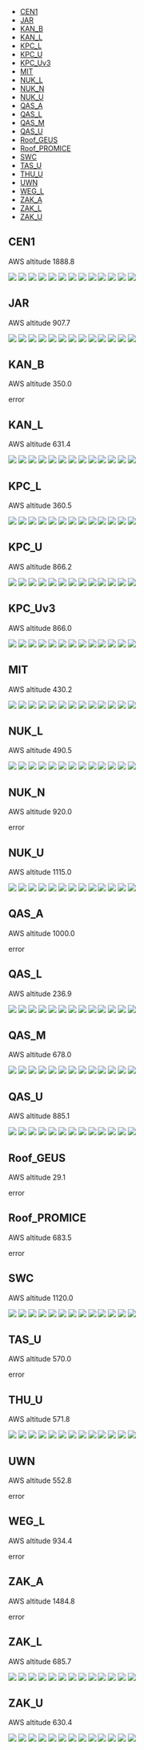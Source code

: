   * [CEN1](#s0-1)
  * [JAR](#s0-2)
  * [KAN_B](#s0-3)
  * [KAN_L](#s0-4)
  * [KPC_L](#s0-5)
  * [KPC_U](#s0-6)
  * [KPC_Uv3](#s0-7)
  * [MIT](#s0-8)
  * [NUK_L](#s0-9)
  * [NUK_N](#s0-10)
  * [NUK_U](#s0-11)
  * [QAS_A](#s0-12)
  * [QAS_L](#s0-13)
  * [QAS_M](#s0-14)
  * [QAS_U](#s0-15)
  * [Roof_GEUS](#s0-16)
  * [Roof_PROMICE](#s0-17)
  * [SWC](#s0-18)
  * [TAS_U](#s0-19)
  * [THU_U](#s0-20)
  * [UWN](#s0-21)
  * [WEG_L](#s0-22)
  * [ZAK_A](#s0-23)
  * [ZAK_L](#s0-24)
  * [ZAK_U](#s0-25)
## <a id='s0-1' />CEN1
AWS altitude 1888.8

![](../figures/CARRA_vs_AWS/CEN1_t_u.png)
![](../figures/CARRA_vs_AWS/CEN1_rh_u.png)
![](../figures/CARRA_vs_AWS/CEN1_rh_u_uncor.png)
![](../figures/CARRA_vs_AWS/CEN1_p_u.png)
![](../figures/CARRA_vs_AWS/CEN1_wspd_u.png)
![](../figures/CARRA_vs_AWS/CEN1_dlr.png)
![](../figures/CARRA_vs_AWS/CEN1_ulr.png)
![](../figures/CARRA_vs_AWS/CEN1_t_surf.png)
![](../figures/CARRA_vs_AWS/CEN1_albedo.png)
![](../figures/CARRA_vs_AWS/CEN1_dsr.png)
![](../figures/CARRA_vs_AWS/CEN1_dsr_uncor.png)
![](../figures/CARRA_vs_AWS/CEN1_usr.png)
![](../figures/CARRA_vs_AWS/CEN1_usr_uncor.png)
 
## <a id='s0-2' />JAR
AWS altitude 907.7

![](../figures/CARRA_vs_AWS/JAR_t_u.png)
![](../figures/CARRA_vs_AWS/JAR_rh_u.png)
![](../figures/CARRA_vs_AWS/JAR_rh_u_uncor.png)
![](../figures/CARRA_vs_AWS/JAR_p_u.png)
![](../figures/CARRA_vs_AWS/JAR_wspd_u.png)
![](../figures/CARRA_vs_AWS/JAR_dlr.png)
![](../figures/CARRA_vs_AWS/JAR_ulr.png)
![](../figures/CARRA_vs_AWS/JAR_t_surf.png)
![](../figures/CARRA_vs_AWS/JAR_albedo.png)
![](../figures/CARRA_vs_AWS/JAR_dsr.png)
![](../figures/CARRA_vs_AWS/JAR_dsr_uncor.png)
![](../figures/CARRA_vs_AWS/JAR_usr.png)
![](../figures/CARRA_vs_AWS/JAR_usr_uncor.png)
 
## <a id='s0-3' />KAN_B
AWS altitude 350.0

error
 
## <a id='s0-4' />KAN_L
AWS altitude 631.4

![](../figures/CARRA_vs_AWS/KAN_L_t_u.png)
![](../figures/CARRA_vs_AWS/KAN_L_rh_u.png)
![](../figures/CARRA_vs_AWS/KAN_L_rh_u_uncor.png)
![](../figures/CARRA_vs_AWS/KAN_L_p_u.png)
![](../figures/CARRA_vs_AWS/KAN_L_wspd_u.png)
![](../figures/CARRA_vs_AWS/KAN_L_dlr.png)
![](../figures/CARRA_vs_AWS/KAN_L_ulr.png)
![](../figures/CARRA_vs_AWS/KAN_L_t_surf.png)
![](../figures/CARRA_vs_AWS/KAN_L_albedo.png)
![](../figures/CARRA_vs_AWS/KAN_L_dsr.png)
![](../figures/CARRA_vs_AWS/KAN_L_dsr_uncor.png)
![](../figures/CARRA_vs_AWS/KAN_L_usr.png)
![](../figures/CARRA_vs_AWS/KAN_L_usr_uncor.png)
 
## <a id='s0-5' />KPC_L
AWS altitude 360.5

![](../figures/CARRA_vs_AWS/KPC_L_t_u.png)
![](../figures/CARRA_vs_AWS/KPC_L_rh_u.png)
![](../figures/CARRA_vs_AWS/KPC_L_rh_u_uncor.png)
![](../figures/CARRA_vs_AWS/KPC_L_p_u.png)
![](../figures/CARRA_vs_AWS/KPC_L_wspd_u.png)
![](../figures/CARRA_vs_AWS/KPC_L_dlr.png)
![](../figures/CARRA_vs_AWS/KPC_L_ulr.png)
![](../figures/CARRA_vs_AWS/KPC_L_t_surf.png)
![](../figures/CARRA_vs_AWS/KPC_L_albedo.png)
![](../figures/CARRA_vs_AWS/KPC_L_dsr.png)
![](../figures/CARRA_vs_AWS/KPC_L_dsr_uncor.png)
![](../figures/CARRA_vs_AWS/KPC_L_usr.png)
![](../figures/CARRA_vs_AWS/KPC_L_usr_uncor.png)
 
## <a id='s0-6' />KPC_U
AWS altitude 866.2

![](../figures/CARRA_vs_AWS/KPC_U_t_u.png)
![](../figures/CARRA_vs_AWS/KPC_U_rh_u.png)
![](../figures/CARRA_vs_AWS/KPC_U_rh_u_uncor.png)
![](../figures/CARRA_vs_AWS/KPC_U_p_u.png)
![](../figures/CARRA_vs_AWS/KPC_U_wspd_u.png)
![](../figures/CARRA_vs_AWS/KPC_U_dlr.png)
![](../figures/CARRA_vs_AWS/KPC_U_ulr.png)
![](../figures/CARRA_vs_AWS/KPC_U_t_surf.png)
![](../figures/CARRA_vs_AWS/KPC_U_albedo.png)
![](../figures/CARRA_vs_AWS/KPC_U_dsr.png)
![](../figures/CARRA_vs_AWS/KPC_U_dsr_uncor.png)
![](../figures/CARRA_vs_AWS/KPC_U_usr.png)
![](../figures/CARRA_vs_AWS/KPC_U_usr_uncor.png)
 
## <a id='s0-7' />KPC_Uv3
AWS altitude 866.0

![](../figures/CARRA_vs_AWS/KPC_Uv3_t_u.png)
![](../figures/CARRA_vs_AWS/KPC_Uv3_rh_u.png)
![](../figures/CARRA_vs_AWS/KPC_Uv3_rh_u_uncor.png)
![](../figures/CARRA_vs_AWS/KPC_Uv3_p_u.png)
![](../figures/CARRA_vs_AWS/KPC_Uv3_wspd_u.png)
![](../figures/CARRA_vs_AWS/KPC_Uv3_dlr.png)
![](../figures/CARRA_vs_AWS/KPC_Uv3_ulr.png)
![](../figures/CARRA_vs_AWS/KPC_Uv3_t_surf.png)
![](../figures/CARRA_vs_AWS/KPC_Uv3_albedo.png)
![](../figures/CARRA_vs_AWS/KPC_Uv3_dsr.png)
![](../figures/CARRA_vs_AWS/KPC_Uv3_dsr_uncor.png)
![](../figures/CARRA_vs_AWS/KPC_Uv3_usr.png)
![](../figures/CARRA_vs_AWS/KPC_Uv3_usr_uncor.png)
 
## <a id='s0-8' />MIT
AWS altitude 430.2

![](../figures/CARRA_vs_AWS/MIT_t_u.png)
![](../figures/CARRA_vs_AWS/MIT_rh_u.png)
![](../figures/CARRA_vs_AWS/MIT_rh_u_uncor.png)
![](../figures/CARRA_vs_AWS/MIT_p_u.png)
![](../figures/CARRA_vs_AWS/MIT_wspd_u.png)
![](../figures/CARRA_vs_AWS/MIT_dlr.png)
![](../figures/CARRA_vs_AWS/MIT_ulr.png)
![](../figures/CARRA_vs_AWS/MIT_t_surf.png)
![](../figures/CARRA_vs_AWS/MIT_albedo.png)
![](../figures/CARRA_vs_AWS/MIT_dsr.png)
![](../figures/CARRA_vs_AWS/MIT_dsr_uncor.png)
![](../figures/CARRA_vs_AWS/MIT_usr.png)
![](../figures/CARRA_vs_AWS/MIT_usr_uncor.png)
 
## <a id='s0-9' />NUK_L
AWS altitude 490.5

![](../figures/CARRA_vs_AWS/NUK_L_t_u.png)
![](../figures/CARRA_vs_AWS/NUK_L_rh_u.png)
![](../figures/CARRA_vs_AWS/NUK_L_rh_u_uncor.png)
![](../figures/CARRA_vs_AWS/NUK_L_p_u.png)
![](../figures/CARRA_vs_AWS/NUK_L_wspd_u.png)
![](../figures/CARRA_vs_AWS/NUK_L_dlr.png)
![](../figures/CARRA_vs_AWS/NUK_L_ulr.png)
![](../figures/CARRA_vs_AWS/NUK_L_t_surf.png)
![](../figures/CARRA_vs_AWS/NUK_L_albedo.png)
![](../figures/CARRA_vs_AWS/NUK_L_dsr.png)
![](../figures/CARRA_vs_AWS/NUK_L_dsr_uncor.png)
![](../figures/CARRA_vs_AWS/NUK_L_usr.png)
![](../figures/CARRA_vs_AWS/NUK_L_usr_uncor.png)
 
## <a id='s0-10' />NUK_N
AWS altitude 920.0

error
 
## <a id='s0-11' />NUK_U
AWS altitude 1115.0

![](../figures/CARRA_vs_AWS/NUK_U_t_u.png)
![](../figures/CARRA_vs_AWS/NUK_U_rh_u.png)
![](../figures/CARRA_vs_AWS/NUK_U_rh_u_uncor.png)
![](../figures/CARRA_vs_AWS/NUK_U_p_u.png)
![](../figures/CARRA_vs_AWS/NUK_U_wspd_u.png)
![](../figures/CARRA_vs_AWS/NUK_U_dlr.png)
![](../figures/CARRA_vs_AWS/NUK_U_ulr.png)
![](../figures/CARRA_vs_AWS/NUK_U_t_surf.png)
![](../figures/CARRA_vs_AWS/NUK_U_albedo.png)
![](../figures/CARRA_vs_AWS/NUK_U_dsr.png)
![](../figures/CARRA_vs_AWS/NUK_U_dsr_uncor.png)
![](../figures/CARRA_vs_AWS/NUK_U_usr.png)
![](../figures/CARRA_vs_AWS/NUK_U_usr_uncor.png)
 
## <a id='s0-12' />QAS_A
AWS altitude 1000.0

error
 
## <a id='s0-13' />QAS_L
AWS altitude 236.9

![](../figures/CARRA_vs_AWS/QAS_L_t_u.png)
![](../figures/CARRA_vs_AWS/QAS_L_rh_u.png)
![](../figures/CARRA_vs_AWS/QAS_L_rh_u_uncor.png)
![](../figures/CARRA_vs_AWS/QAS_L_p_u.png)
![](../figures/CARRA_vs_AWS/QAS_L_wspd_u.png)
![](../figures/CARRA_vs_AWS/QAS_L_dlr.png)
![](../figures/CARRA_vs_AWS/QAS_L_ulr.png)
![](../figures/CARRA_vs_AWS/QAS_L_t_surf.png)
![](../figures/CARRA_vs_AWS/QAS_L_albedo.png)
![](../figures/CARRA_vs_AWS/QAS_L_dsr.png)
![](../figures/CARRA_vs_AWS/QAS_L_dsr_uncor.png)
![](../figures/CARRA_vs_AWS/QAS_L_usr.png)
![](../figures/CARRA_vs_AWS/QAS_L_usr_uncor.png)
 
## <a id='s0-14' />QAS_M
AWS altitude 678.0

![](../figures/CARRA_vs_AWS/QAS_M_t_u.png)
![](../figures/CARRA_vs_AWS/QAS_M_rh_u.png)
![](../figures/CARRA_vs_AWS/QAS_M_rh_u_uncor.png)
![](../figures/CARRA_vs_AWS/QAS_M_p_u.png)
![](../figures/CARRA_vs_AWS/QAS_M_wspd_u.png)
![](../figures/CARRA_vs_AWS/QAS_M_dlr.png)
![](../figures/CARRA_vs_AWS/QAS_M_ulr.png)
![](../figures/CARRA_vs_AWS/QAS_M_t_surf.png)
![](../figures/CARRA_vs_AWS/QAS_M_albedo.png)
![](../figures/CARRA_vs_AWS/QAS_M_dsr.png)
![](../figures/CARRA_vs_AWS/QAS_M_dsr_uncor.png)
![](../figures/CARRA_vs_AWS/QAS_M_usr.png)
![](../figures/CARRA_vs_AWS/QAS_M_usr_uncor.png)
 
## <a id='s0-15' />QAS_U
AWS altitude 885.1

![](../figures/CARRA_vs_AWS/QAS_U_t_u.png)
![](../figures/CARRA_vs_AWS/QAS_U_rh_u.png)
![](../figures/CARRA_vs_AWS/QAS_U_rh_u_uncor.png)
![](../figures/CARRA_vs_AWS/QAS_U_p_u.png)
![](../figures/CARRA_vs_AWS/QAS_U_wspd_u.png)
![](../figures/CARRA_vs_AWS/QAS_U_dlr.png)
![](../figures/CARRA_vs_AWS/QAS_U_ulr.png)
![](../figures/CARRA_vs_AWS/QAS_U_t_surf.png)
![](../figures/CARRA_vs_AWS/QAS_U_albedo.png)
![](../figures/CARRA_vs_AWS/QAS_U_dsr.png)
![](../figures/CARRA_vs_AWS/QAS_U_dsr_uncor.png)
![](../figures/CARRA_vs_AWS/QAS_U_usr.png)
![](../figures/CARRA_vs_AWS/QAS_U_usr_uncor.png)
 
## <a id='s0-16' />Roof_GEUS
AWS altitude 29.1

error
 
## <a id='s0-17' />Roof_PROMICE
AWS altitude 683.5

error
 
## <a id='s0-18' />SWC
AWS altitude 1120.0

![](../figures/CARRA_vs_AWS/SWC_t_u.png)
![](../figures/CARRA_vs_AWS/SWC_rh_u.png)
![](../figures/CARRA_vs_AWS/SWC_rh_u_uncor.png)
![](../figures/CARRA_vs_AWS/SWC_p_u.png)
![](../figures/CARRA_vs_AWS/SWC_wspd_u.png)
![](../figures/CARRA_vs_AWS/SWC_dlr.png)
![](../figures/CARRA_vs_AWS/SWC_ulr.png)
![](../figures/CARRA_vs_AWS/SWC_t_surf.png)
![](../figures/CARRA_vs_AWS/SWC_albedo.png)
![](../figures/CARRA_vs_AWS/SWC_dsr.png)
![](../figures/CARRA_vs_AWS/SWC_dsr_uncor.png)
![](../figures/CARRA_vs_AWS/SWC_usr.png)
![](../figures/CARRA_vs_AWS/SWC_usr_uncor.png)
 
## <a id='s0-19' />TAS_U
AWS altitude 570.0

error
 
## <a id='s0-20' />THU_U
AWS altitude 571.8

![](../figures/CARRA_vs_AWS/THU_U_t_u.png)
![](../figures/CARRA_vs_AWS/THU_U_rh_u.png)
![](../figures/CARRA_vs_AWS/THU_U_rh_u_uncor.png)
![](../figures/CARRA_vs_AWS/THU_U_p_u.png)
![](../figures/CARRA_vs_AWS/THU_U_wspd_u.png)
![](../figures/CARRA_vs_AWS/THU_U_dlr.png)
![](../figures/CARRA_vs_AWS/THU_U_ulr.png)
![](../figures/CARRA_vs_AWS/THU_U_t_surf.png)
![](../figures/CARRA_vs_AWS/THU_U_albedo.png)
![](../figures/CARRA_vs_AWS/THU_U_dsr.png)
![](../figures/CARRA_vs_AWS/THU_U_dsr_uncor.png)
![](../figures/CARRA_vs_AWS/THU_U_usr.png)
![](../figures/CARRA_vs_AWS/THU_U_usr_uncor.png)
 
## <a id='s0-21' />UWN
AWS altitude 552.8

error
 
## <a id='s0-22' />WEG_L
AWS altitude 934.4

error
 
## <a id='s0-23' />ZAK_A
AWS altitude 1484.8

error
 
## <a id='s0-24' />ZAK_L
AWS altitude 685.7

![](../figures/CARRA_vs_AWS/ZAK_L_t_u.png)
![](../figures/CARRA_vs_AWS/ZAK_L_rh_u.png)
![](../figures/CARRA_vs_AWS/ZAK_L_rh_u_uncor.png)
![](../figures/CARRA_vs_AWS/ZAK_L_p_u.png)
![](../figures/CARRA_vs_AWS/ZAK_L_wspd_u.png)
![](../figures/CARRA_vs_AWS/ZAK_L_dlr.png)
![](../figures/CARRA_vs_AWS/ZAK_L_ulr.png)
![](../figures/CARRA_vs_AWS/ZAK_L_t_surf.png)
![](../figures/CARRA_vs_AWS/ZAK_L_albedo.png)
![](../figures/CARRA_vs_AWS/ZAK_L_dsr.png)
![](../figures/CARRA_vs_AWS/ZAK_L_dsr_uncor.png)
![](../figures/CARRA_vs_AWS/ZAK_L_usr.png)
![](../figures/CARRA_vs_AWS/ZAK_L_usr_uncor.png)
 
## <a id='s0-25' />ZAK_U
AWS altitude 630.4

![](../figures/CARRA_vs_AWS/ZAK_U_t_u.png)
![](../figures/CARRA_vs_AWS/ZAK_U_rh_u.png)
![](../figures/CARRA_vs_AWS/ZAK_U_rh_u_uncor.png)
![](../figures/CARRA_vs_AWS/ZAK_U_p_u.png)
![](../figures/CARRA_vs_AWS/ZAK_U_wspd_u.png)
![](../figures/CARRA_vs_AWS/ZAK_U_dlr.png)
![](../figures/CARRA_vs_AWS/ZAK_U_ulr.png)
![](../figures/CARRA_vs_AWS/ZAK_U_t_surf.png)
![](../figures/CARRA_vs_AWS/ZAK_U_albedo.png)
![](../figures/CARRA_vs_AWS/ZAK_U_dsr.png)
![](../figures/CARRA_vs_AWS/ZAK_U_dsr_uncor.png)
![](../figures/CARRA_vs_AWS/ZAK_U_usr.png)
![](../figures/CARRA_vs_AWS/ZAK_U_usr_uncor.png)
 
